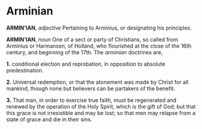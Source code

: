 # Arminian

**ARMIN'IAN**, _adjective_ Pertaining to Arminius, or designating his principles.

**ARMIN'IAN**, _noun_ One of a sect or party of Christians, so called from Arminius or Harmansen, of Holland, who flourished at the close of the 16th century, and beginning of the 17th. The _arminian_ doctrines are,

**1.** conditional election and reprobation, in opposition to absolute predestination.

**2.** Universal redemption, or that the atonement was made by Christ for all mankind, though none but believers can be partakers of the benefit.

**3.** That man, in order to exercise true faith, must be regenerated and renewed by the operation of the Holy Spirit, which is the gift of God; but that this grace is not irresistible and may be lost; so that men may relapse from a state of grace and die in their sins.